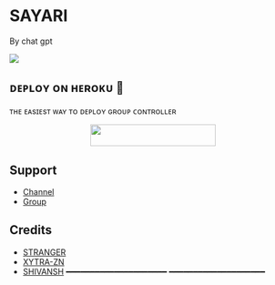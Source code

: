 # SAYARI
By chat gpt

<img src="https://telegra.ph/file/aa4bf1e57d11fb75b602e.jpg">

<h2>  ᴅᴇᴘʟᴏʏ ᴏɴ ʜᴇʀᴏᴋᴜ 🚀</h2> 
ᴛʜᴇ ᴇᴀsɪᴇsᴛ ᴡᴀʏ ᴛᴏ ᴅᴇᴘʟᴏʏ  ɢʀᴏᴜᴘ ᴄᴏɴᴛʀᴏʟʟᴇʀ 
<p align="center"><a href="https://heroku.com/deploy?template=https://github.com/itzshukla/STRANGER-SHAYRI"> <img src="https://img.shields.io/badge/Deploy%20To%20Heroku-black?style=for-the-badge&logo=heroku" width="220" height="38.45"/></a></p>


## Support

- [Channel](https://t.me/ABOUT_SHIVANSHOP)
- [Group](https://t.me/MASTIWITHFRIENDSX)

## Credits

- [STRANGER](https://github.com/itzshukla)
- [XYTRA-ZN](https://github.com/Xytra-zn)
- [SHIVANSH](t.me/SHIVANSH39)
 ━━━━━━━━━━━━━━━━━━━━━
  ━━━━━━━━━━━━━━━━━━━━
